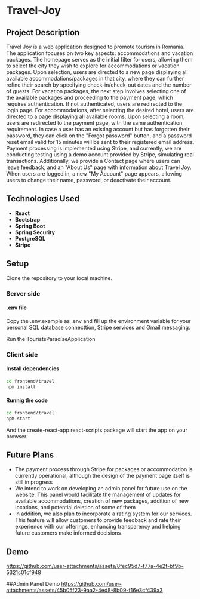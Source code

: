 # Travel-Joy

## Project Description
Travel Joy is a web application designed to promote tourism in Romania. The application focuses on two key aspects: accommodations and vacation packages. The homepage serves as the initial filter for users, allowing them to select the city they wish to explore for accommodations or vacation packages. Upon selection, users are directed to a new page displaying all available accommodations/packages in that city, where they can further refine their search by specifying check-in/check-out dates and the number of guests. For vacation packages, the next step involves selecting one of the available packages and proceeding to the payment page, which requires authentication. If not authenticated, users are redirected to the login page. For accommodations, after selecting the desired hotel, users are directed to a page displaying all available rooms. Upon selecting a room, users are redirected to the payment page, with the same authentication requirement. In case a user has an existing account but has forgotten their password, they can click on the "Forgot password" button, and a password reset email valid for 15 minutes will be sent to their registered email address. Payment processing is implemented using Stripe, and currently, we are conducting testing using a demo account provided by Stripe, simulating real transactions. Additionally, we provide a Contact page where users can leave feedback, and an "About Us" page with information about Travel Joy. When users are logged in, a new "My Account" page appears, allowing users to change their name, password, or deactivate their account.

## Technologies Used
- **React**
- **Bootstrap**
- **Spring Boot**
- **Spring Security**
- **PostgreSQL**
- **Stripe**

## Setup
Clone the repository to your local machine.

### Server side

#### .env file
Copy the .env.example as .env and fill up the environment variable for your personal SQL database connecttion, Stripe services and Gmail messaging.

Run the TouristsParadiseApplication

### Client side

#### Install dependencies

```bash
cd frontend/travel
npm install
```

#### Runnig the code

```bash
cd frontend/travel
npm start
```

And the create-react-app react-scripts package will start the app on your browser.

## Future Plans
- The payment process through Stripe for packages or accommodation is currently operational, although the design of the payment page itself is still in progress
- We intend to work on developing an admin panel for future use on the website. This panel would facilitate the management of updates for available accommodations, creation of new packages, addition of new locations, and potential deletion of some of them
- In addition, we also plan to incorporate a rating system for our services. This feature will allow customers to provide feedback and rate their experience with our offerings, enhancing transparency and helping future customers make informed decisions

## Demo 
https://github.com/user-attachments/assets/8fec95d7-f77a-4e2f-bf9b-5321c01cf948

##Admin Panel Demo
https://github.com/user-attachments/assets/45b05f23-9aa2-4ed8-8b09-f16e3cf439a3


